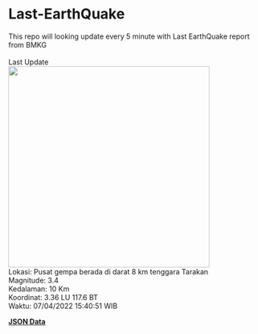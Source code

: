 # Last-EarthQuake
This repo will looking update every 5 minute with Last EarthQuake report from BMKG
<br>
<br>
Last Update
<br>
<img src="https://ews.bmkg.go.id/TEWS/data/20220407154051.mmi.jpg" width="400"/>
<br>
Lokasi: Pusat gempa berada di darat 8 km tenggara Tarakan <br>
Magnitude: 3.4 <br>
Kedalaman: 10 Km <br>
Koordinat: 3.36 LU 117.6 BT <br>
Waktu: 07/04/2022 15:40:51 WIB <br>

<a href="./data/data.json">**JSON Data**</a>
